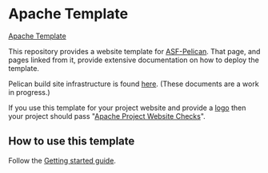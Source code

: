 # Apache Template

[Apache Template](https://template.staged.apache.org/)

This repository provides a website template for [ASF-Pelican](https://infra.apache.org/asf-pelican.html). That page, and pages linked from it, provide extensive documentation on how to deploy the template.

Pelican build site infrastructure is found [here](https://github.com/apache/infrastructure-pelican). (These documents are a work in progress.)

If you use this template for your project website and provide a [logo](https://www.apache.org/logos/) then
your project should pass "[Apache Project Website Checks](https://whimsy.apache.org/site/)".

## How to use this template

Follow the [Getting started guide](https://infra.apache.org/asf-pelican-gettingstarted.html).
